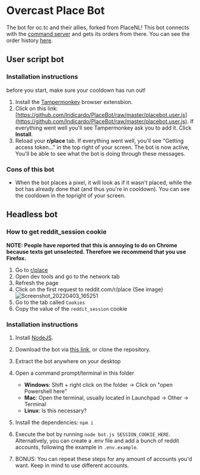 # Overcast Place Bot

The bot for oc.tc and their allies, forked from PlaceNL! This bot connects with the [command server](https://github.com/Indicardo/Commando) and gets its orders from there. You can see the order history [here](https://placebot.oc.tc/).

## User script bot

### Installation instructions

before you start, make sure your cooldown has run out!

1. Install the [Tampermonkey](https://www.tampermonkey.net/) browser extensbion.
2. Click on this link: [https://github.com/Indicardo/PlaceBot/raw/master/placebot.user.js](https://github.com/Indicardo/PlaceBot/raw/master/placebot.user.js). If everything went well you'll see Tampermonkey ask you to add it. Click **Install**.
3. Reload your **r/place** tab. If everything went well, you'll see "Getting access token..." in the top right of your screen. The bot is now active, You'll be able to see what the bot is doing through these messages.

### Cons of this bot

- When the bot places a pixel, it will look as if it wasn't placed, while the bot has already done that (and thus you're in cooldown). You can see the cooldown in the topright of your screen.

## Headless bot

### How to get reddit_session cookie

**NOTE: People have reported that this is annoying to do on Chrome because texts get unselected. Therefore we recommend that you use Firefox.**

1. Go to [r/place](https://reddit.com/r/place)
2. Open dev tools and go to the network tab
3. Refresh the page
4. Click on the first request to reddit.com/r/place (See image)
   ![Screenshot_20220403_165251](https://user-images.githubusercontent.com/9784257/161433856-27ef7e7c-7f00-4b37-b274-4199ea919aa9.png)
5. Go to the tab called `Cookies`
6. Copy the value of the `reddit_session` cookie

### Installation instructions

1. Install [NodeJS](https://nodejs.org/).
2. Download the bot via [this link](https://github.com/Indicardo/PlaceBot/archive/refs/heads/master.zip), or clone the repository.
3. Extract the bot anywhere on your desktop
4. Open a command prompt/terminal in this folder

   - **Windows**: Shift + right click on the folder -> Click on "open Powershell here"
   - **Mac**: Open the terminal, usually located in Launchpad -> Other -> Terminal
   - **Linux**: Is this necessary?

5. Install the dependencies: `npm i`
6. Execute the bot by running `node bot.js SESSION_COOKIE_HERE`. Alternatively, you can create a .env file and add a bunch of reddit accounts, following the example in `.env.example`.
7. BONUS: You can repeat these steps for any amount of accounts you'd want. Keep in mind to use different accounts.
